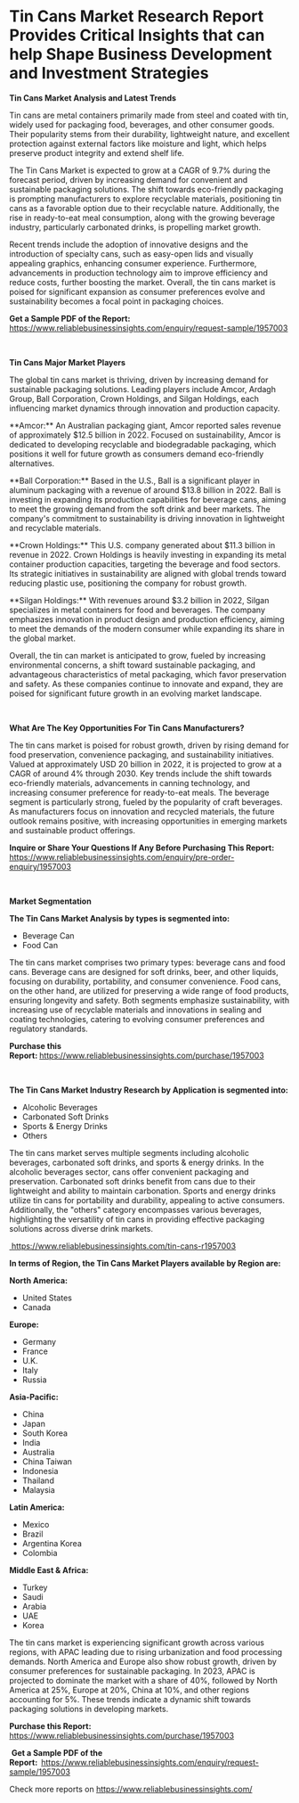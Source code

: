 <p><h1>Tin Cans Market Research Report Provides Critical Insights that can help Shape Business Development and Investment Strategies</h1></p><p><strong>Tin Cans Market Analysis and Latest Trends</strong></p>
<p><p>Tin cans are metal containers primarily made from steel and coated with tin, widely used for packaging food, beverages, and other consumer goods. Their popularity stems from their durability, lightweight nature, and excellent protection against external factors like moisture and light, which helps preserve product integrity and extend shelf life.</p><p>The Tin Cans Market is expected to grow at a CAGR of 9.7% during the forecast period, driven by increasing demand for convenient and sustainable packaging solutions. The shift towards eco-friendly packaging is prompting manufacturers to explore recyclable materials, positioning tin cans as a favorable option due to their recyclable nature. Additionally, the rise in ready-to-eat meal consumption, along with the growing beverage industry, particularly carbonated drinks, is propelling market growth.</p><p>Recent trends include the adoption of innovative designs and the introduction of specialty cans, such as easy-open lids and visually appealing graphics, enhancing consumer experience. Furthermore, advancements in production technology aim to improve efficiency and reduce costs, further boosting the market. Overall, the tin cans market is poised for significant expansion as consumer preferences evolve and sustainability becomes a focal point in packaging choices.</p></p>
<p><strong>Get a Sample PDF of the Report:&nbsp;</strong> <a href="https://www.reliablebusinessinsights.com/enquiry/request-sample/1957003?utm_campaign=3499&utm_medium=2&utm_source=Github&utm_content=ia&utm_term=02042025&utm_id=tin-cans">https://www.reliablebusinessinsights.com/enquiry/request-sample/1957003</a></p>
<p>&nbsp;</p>
<p><strong>Tin Cans Major Market Players</strong></p>
<p><p>The global tin cans market is thriving, driven by increasing demand for sustainable packaging solutions. Leading players include Amcor, Ardagh Group, Ball Corporation, Crown Holdings, and Silgan Holdings, each influencing market dynamics through innovation and production capacity.</p><p>**Amcor:** An Australian packaging giant, Amcor reported sales revenue of approximately $12.5 billion in 2022. Focused on sustainability, Amcor is dedicated to developing recyclable and biodegradable packaging, which positions it well for future growth as consumers demand eco-friendly alternatives.</p><p>**Ball Corporation:** Based in the U.S., Ball is a significant player in aluminum packaging with a revenue of around $13.8 billion in 2022. Ball is investing in expanding its production capabilities for beverage cans, aiming to meet the growing demand from the soft drink and beer markets. The company's commitment to sustainability is driving innovation in lightweight and recyclable materials.</p><p>**Crown Holdings:** This U.S. company generated about $11.3 billion in revenue in 2022. Crown Holdings is heavily investing in expanding its metal container production capacities, targeting the beverage and food sectors. Its strategic initiatives in sustainability are aligned with global trends toward reducing plastic use, positioning the company for robust growth.</p><p>**Silgan Holdings:** With revenues around $3.2 billion in 2022, Silgan specializes in metal containers for food and beverages. The company emphasizes innovation in product design and production efficiency, aiming to meet the demands of the modern consumer while expanding its share in the global market.</p><p>Overall, the tin can market is anticipated to grow, fueled by increasing environmental concerns, a shift toward sustainable packaging, and advantageous characteristics of metal packaging, which favor preservation and safety. As these companies continue to innovate and expand, they are poised for significant future growth in an evolving market landscape.</p></p>
<p>&nbsp;</p>
<p><strong>What Are The Key Opportunities For Tin Cans Manufacturers?</strong></p>
<p><p>The tin cans market is poised for robust growth, driven by rising demand for food preservation, convenience packaging, and sustainability initiatives. Valued at approximately USD 20 billion in 2022, it is projected to grow at a CAGR of around 4% through 2030. Key trends include the shift towards eco-friendly materials, advancements in canning technology, and increasing consumer preference for ready-to-eat meals. The beverage segment is particularly strong, fueled by the popularity of craft beverages. As manufacturers focus on innovation and recycled materials, the future outlook remains positive, with increasing opportunities in emerging markets and sustainable product offerings.</p></p>
<p><strong>Inquire or Share Your Questions If Any Before Purchasing This Report:</strong> <a href="https://www.reliablebusinessinsights.com/enquiry/pre-order-enquiry/1957003?utm_campaign=3499&utm_medium=2&utm_source=Github&utm_content=ia&utm_term=02042025&utm_id=tin-cans">https://www.reliablebusinessinsights.com/enquiry/pre-order-enquiry/1957003</a></p>
<p>&nbsp;</p>
<p><strong>Market Segmentation</strong></p>
<p><strong>The Tin Cans Market Analysis by types is segmented into:</strong></p>
<p><ul><li>Beverage Can</li><li>Food Can</li></ul></p>
<p><p>The tin cans market comprises two primary types: beverage cans and food cans. Beverage cans are designed for soft drinks, beer, and other liquids, focusing on durability, portability, and consumer convenience. Food cans, on the other hand, are utilized for preserving a wide range of food products, ensuring longevity and safety. Both segments emphasize sustainability, with increasing use of recyclable materials and innovations in sealing and coating technologies, catering to evolving consumer preferences and regulatory standards.</p></p>
<p><strong>Purchase this Report:&nbsp;</strong><a href="https://www.reliablebusinessinsights.com/purchase/1957003?utm_campaign=3499&utm_medium=2&utm_source=Github&utm_content=ia&utm_term=02042025&utm_id=tin-cans">https://www.reliablebusinessinsights.com/purchase/1957003</a></p>
<p>&nbsp;</p>
<p><strong>The Tin Cans Market Industry Research by Application is segmented into:</strong></p>
<p><ul><li>Alcoholic Beverages</li><li>Carbonated Soft Drinks</li><li>Sports & Energy Drinks</li><li>Others</li></ul></p>
<p><p>The tin cans market serves multiple segments including alcoholic beverages, carbonated soft drinks, and sports & energy drinks. In the alcoholic beverages sector, cans offer convenient packaging and preservation. Carbonated soft drinks benefit from cans due to their lightweight and ability to maintain carbonation. Sports and energy drinks utilize tin cans for portability and durability, appealing to active consumers. Additionally, the "others" category encompasses various beverages, highlighting the versatility of tin cans in providing effective packaging solutions across diverse drink markets.</p></p>
<p><a href="https://www.reliablebusinessinsights.com/tin-cans-r1957003?utm_campaign=3499&utm_medium=2&utm_source=Github&utm_content=ia&utm_term=02042025&utm_id=tin-cans">&nbsp;https://www.reliablebusinessinsights.com/tin-cans-r1957003</a></p>
<p><strong>In terms of Region, the Tin Cans Market Players available by Region are:</strong></p>
<p>
    <p> <strong> North America: </strong>
        <ul>
            <li>United States</li>
            <li>Canada</li>
        </ul>
        </p> 
    <p> <strong> Europe: </strong>
        <ul>
            <li>Germany</li>
            <li>France</li>
            <li>U.K.</li>
            <li>Italy</li>
            <li>Russia</li>
        </ul>
        </p> 
    <p> <strong> Asia-Pacific: </strong>
        <ul>
            <li>China</li>
            <li>Japan</li>
            <li>South Korea</li>
            <li>India</li>
            <li>Australia</li>
            <li>China Taiwan</li>
            <li>Indonesia</li>
            <li>Thailand</li>
            <li>Malaysia</li>
        </ul>
        </p> 
    <p> <strong> Latin America: </strong>
        <ul>
            <li>Mexico</li>
            <li>Brazil</li>
            <li>Argentina Korea</li>
            <li>Colombia</li>
        </ul>
        </p> 
    <p> <strong> Middle East & Africa: </strong>
        <ul>
            <li>Turkey</li>
            <li>Saudi</li>
            <li>Arabia</li>
            <li>UAE</li>
            <li>Korea</li>
        </ul>
    </p>
    </p>
<p><p>The tin cans market is experiencing significant growth across various regions, with APAC leading due to rising urbanization and food processing demands. North America and Europe also show robust growth, driven by consumer preferences for sustainable packaging. In 2023, APAC is projected to dominate the market with a share of 40%, followed by North America at 25%, Europe at 20%, China at 10%, and other regions accounting for 5%. These trends indicate a dynamic shift towards packaging solutions in developing markets.</p></p>
<p><strong>Purchase this Report: </strong><a href="https://www.reliablebusinessinsights.com/purchase/1957003?utm_campaign=3499&utm_medium=2&utm_source=Github&utm_content=ia&utm_term=02042025&utm_id=tin-cans">https://www.reliablebusinessinsights.com/purchase/1957003</a></p>
<p>&nbsp;<strong>Get a Sample PDF of the Report:&nbsp;&nbsp;</strong><a href="https://www.reliablebusinessinsights.com/enquiry/request-sample/1957003?utm_campaign=3499&utm_medium=2&utm_source=Github&utm_content=ia&utm_term=02042025&utm_id=tin-cans">https://www.reliablebusinessinsights.com/enquiry/request-sample/1957003</a></p>
<p><strong></strong></p>
<p>Check more reports on <a href="https://www.reliablebusinessinsights.com/?utm_campaign=3499&utm_medium=2&utm_source=Github&utm_content=ia&utm_term=02042025&utm_id=tin-cans">https://www.reliablebusinessinsights.com/</a></p>